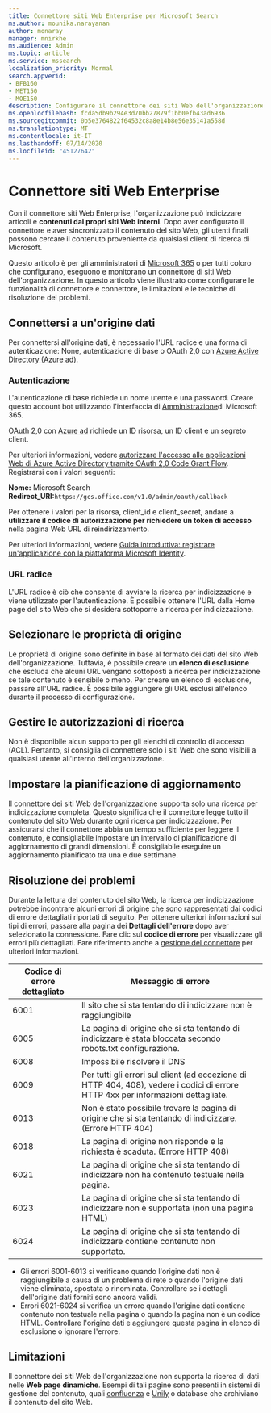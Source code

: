 ```yaml
---
title: Connettore siti Web Enterprise per Microsoft Search
ms.author: mounika.narayanan
author: monaray
manager: mnirkhe
ms.audience: Admin
ms.topic: article
ms.service: mssearch
localization_priority: Normal
search.appverid:
- BFB160
- MET150
- MOE150
description: Configurare il connettore dei siti Web dell'organizzazione per Microsoft Search
ms.openlocfilehash: fcda5db9b294e3d70bb27879f1bb0efb43ad6936
ms.sourcegitcommit: 0b5e3764822f64532c8a8e14b8e56e35141a558d
ms.translationtype: MT
ms.contentlocale: it-IT
ms.lasthandoff: 07/14/2020
ms.locfileid: "45127642"
---
```

# <a name="enterprise-websites-connector"></a>Connettore siti Web Enterprise

Con il connettore siti Web Enterprise, l'organizzazione può indicizzare articoli e **contenuti dai propri siti Web interni**. Dopo aver configurato il connettore e aver sincronizzato il contenuto del sito Web, gli utenti finali possono cercare il contenuto proveniente da qualsiasi client di ricerca di Microsoft.

Questo articolo è per gli amministratori di [Microsoft 365](https://www.microsoft.com/microsoft-365) o per tutti coloro che configurano, eseguono e monitorano un connettore di siti Web dell'organizzazione. In questo articolo viene illustrato come configurare le funzionalità di connettore e connettore, le limitazioni e le tecniche di risoluzione dei problemi.  

## <a name="connect-to-a-data-source"></a>Connettersi a un'origine dati 
Per connettersi all'origine dati, è necessario l'URL radice e una forma di autenticazione: None, autenticazione di base o OAuth 2,0 con [Azure Active Directory (Azure ad)](https://docs.microsoft.com/azure/active-directory/).

### <a name="authentication"></a>Autenticazione 
L'autenticazione di base richiede un nome utente e una password. Creare questo account bot utilizzando l'interfaccia di [Amministrazione](https://admin.microsoft.com)di Microsoft 365.

OAuth 2,0 con [Azure ad](https://docs.microsoft.com/azure/active-directory/) richiede un ID risorsa, un ID client e un segreto client.

Per ulteriori informazioni, vedere [autorizzare l'accesso alle applicazioni Web di Azure Active Directory tramite OAuth 2,0 Code Grant Flow](https://docs.microsoft.com/azure/active-directory/develop/v1-protocols-oauth-code). Registrarsi con i valori seguenti:

**Nome:** Microsoft Search <br/>
**Redirect_URI:**`https://gcs.office.com/v1.0/admin/oauth/callback`

Per ottenere i valori per la risorsa, client_id e client_secret, andare a **utilizzare il codice di autorizzazione per richiedere un token di accesso** nella pagina Web URL di reindirizzamento.

Per ulteriori informazioni, vedere [Guida introduttiva: registrare un'applicazione con la piattaforma Microsoft Identity](https://docs.microsoft.com/azure/active-directory/develop/quickstart-register-app).

### <a name="root-url"></a>URL radice
L'URL radice è ciò che consente di avviare la ricerca per indicizzazione e viene utilizzato per l'autenticazione. È possibile ottenere l'URL dalla Home page del sito Web che si desidera sottoporre a ricerca per indicizzazione.

## <a name="select-the-source-properties"></a>Selezionare le proprietà di origine 
Le proprietà di origine sono definite in base al formato dei dati del sito Web dell'organizzazione. Tuttavia, è possibile creare un **elenco di esclusione** che escluda che alcuni URL vengano sottoposti a ricerca per indicizzazione se tale contenuto è sensibile o meno. Per creare un elenco di esclusione, passare all'URL radice. È possibile aggiungere gli URL esclusi all'elenco durante il processo di configurazione.

## <a name="manage-search-permissions"></a>Gestire le autorizzazioni di ricerca 
Non è disponibile alcun supporto per gli elenchi di controllo di accesso (ACL). Pertanto, si consiglia di connettere solo i siti Web che sono visibili a qualsiasi utente all'interno dell'organizzazione.

## <a name="set-the-refresh-schedule"></a>Impostare la pianificazione di aggiornamento
Il connettore dei siti Web dell'organizzazione supporta solo una ricerca per indicizzazione completa. Questo significa che il connettore legge tutto il contenuto del sito Web durante ogni ricerca per indicizzazione. Per assicurarsi che il connettore abbia un tempo sufficiente per leggere il contenuto, è consigliabile impostare un intervallo di pianificazione di aggiornamento di grandi dimensioni. È consigliabile eseguire un aggiornamento pianificato tra una e due settimane.

## <a name="troubleshooting"></a>Risoluzione dei problemi
Durante la lettura del contenuto del sito Web, la ricerca per indicizzazione potrebbe incontrare alcuni errori di origine che sono rappresentati dai codici di errore dettagliati riportati di seguito. Per ottenere ulteriori informazioni sui tipi di errori, passare alla pagina dei **Dettagli dell'errore** dopo aver selezionato la connessione. Fare clic sul **codice di errore** per visualizzare gli errori più dettagliati. Fare riferimento anche a [gestione del connettore](https://docs.microsoft.com/microsoftsearch/manage-connector) per ulteriori informazioni.

 Codice di errore dettagliato | Messaggio di errore
 --- | --- 
 6001   | Il sito che si sta tentando di indicizzare non è raggiungibile 
 6005 | La pagina di origine che si sta tentando di indicizzare è stata bloccata secondo robots.txt configurazione.
 6008 | Impossibile risolvere il DNS
 6009 | Per tutti gli errori sul client (ad eccezione di HTTP 404, 408), vedere i codici di errore HTTP 4xx per informazioni dettagliate.
 6013 | Non è stato possibile trovare la pagina di origine che si sta tentando di indicizzare. (Errore HTTP 404)
 6018 | La pagina di origine non risponde e la richiesta è scaduta. (Errore HTTP 408)
 6021 | La pagina di origine che si sta tentando di indicizzare non ha contenuto testuale nella pagina.
 6023 | La pagina di origine che si sta tentando di indicizzare non è supportata (non una pagina HTML)
 6024 | La pagina di origine che si sta tentando di indicizzare contiene contenuto non supportato.

* Gli errori 6001-6013 si verificano quando l'origine dati non è raggiungibile a causa di un problema di rete o quando l'origine dati viene eliminata, spostata o rinominata. Controllare se i dettagli dell'origine dati forniti sono ancora validi.
* Errori 6021-6024 si verifica un errore quando l'origine dati contiene contenuto non testuale nella pagina o quando la pagina non è un codice HTML. Controllare l'origine dati e aggiungere questa pagina in elenco di esclusione o ignorare l'errore.

## <a name="limitations"></a>Limitazioni
Il connettore dei siti Web dell'organizzazione non supporta la ricerca di dati nelle **Web page dinamiche**. Esempi di tali pagine sono presenti in sistemi di gestione del contenuto, quali [confluenza](https://www.atlassian.com/software/confluence) e [Unily](https://www.unily.com/) o database che archiviano il contenuto del sito Web.
